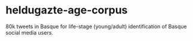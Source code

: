 # heldugazte-age-corpus
80k tweets in Basque for life-stage (young/adult) identification of Basque social media users. 
